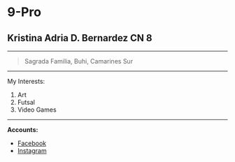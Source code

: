 #  9-Pro
## Kristina Adria D. Bernardez CN 8
---
> Sagrada Familia, Buhi, Camarines Sur
---
My Interests:
1. Art
2. Futsal
3. Video Games
---
**Accounts:**
- [Facebook](https://www.facebook.com)
- [Instagram](https://www.instagram.com)
